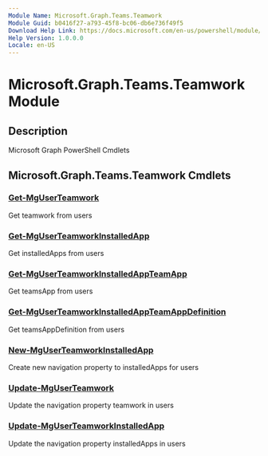 ```yaml
---
Module Name: Microsoft.Graph.Teams.Teamwork
Module Guid: b0416f27-a793-45f8-bc06-db6e736f49f5
Download Help Link: https://docs.microsoft.com/en-us/powershell/module/microsoft.graph.teams.teamwork
Help Version: 1.0.0.0
Locale: en-US
---
```


# Microsoft.Graph.Teams.Teamwork Module
## Description
Microsoft Graph PowerShell Cmdlets

## Microsoft.Graph.Teams.Teamwork Cmdlets
### [Get-MgUserTeamwork](Get-MgUserTeamwork.md)
Get teamwork from users

### [Get-MgUserTeamworkInstalledApp](Get-MgUserTeamworkInstalledApp.md)
Get installedApps from users

### [Get-MgUserTeamworkInstalledAppTeamApp](Get-MgUserTeamworkInstalledAppTeamApp.md)
Get teamsApp from users

### [Get-MgUserTeamworkInstalledAppTeamAppDefinition](Get-MgUserTeamworkInstalledAppTeamAppDefinition.md)
Get teamsAppDefinition from users

### [New-MgUserTeamworkInstalledApp](New-MgUserTeamworkInstalledApp.md)
Create new navigation property to installedApps for users

### [Update-MgUserTeamwork](Update-MgUserTeamwork.md)
Update the navigation property teamwork in users

### [Update-MgUserTeamworkInstalledApp](Update-MgUserTeamworkInstalledApp.md)
Update the navigation property installedApps in users

